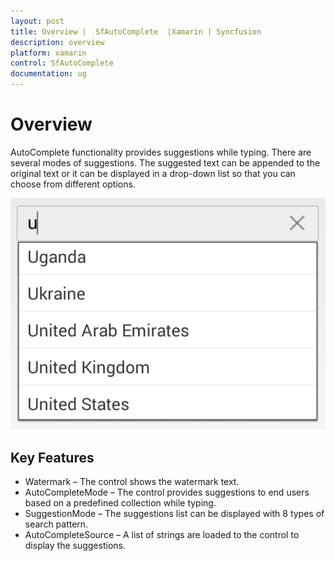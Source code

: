 ```yaml
---
layout: post
title: Overview |  SfAutoComplete  |Xamarin | Syncfusion
description: overview
platform: xamarin
control: SfAutoComplete 
documentation: ug
---
```


# Overview

AutoComplete functionality provides suggestions while typing. There are several modes of suggestions. The suggested text can be 
appended to the original text or it can be displayed in a drop-down list so that you can choose from different options.

![](Overview_images/img1.png)


## Key Features

* Watermark – The control shows the watermark text.
* AutoCompleteMode – The control provides suggestions to end users based on a predefined collection while typing.
* SuggestionMode – The suggestions list can be displayed with 8 types of search pattern.
* AutoCompleteSource – A list of strings are loaded to the control to display the suggestions.

